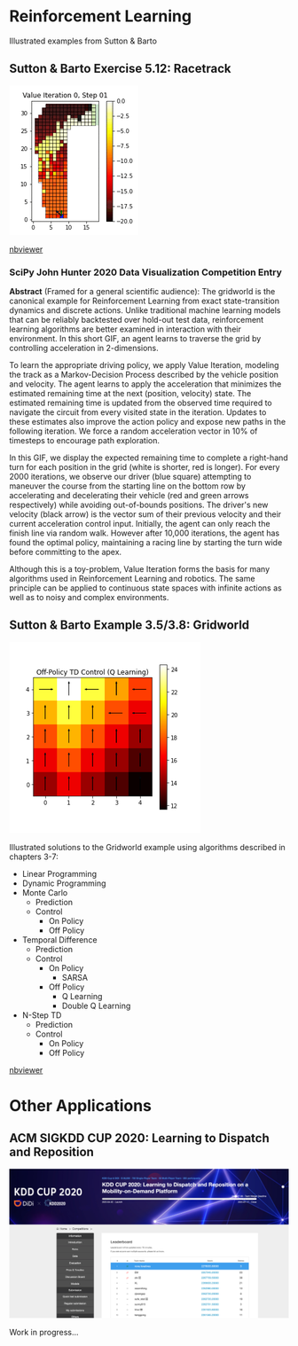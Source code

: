 # Reinforcement Learning
Illustrated examples from Sutton & Barto

## Sutton & Barto Exercise 5.12: Racetrack

![racetrack](images/john_hunter_2020.gif)

[nbviewer](https://nbviewer.jupyter.org/url/github.com/laxatives/rl/blob/master/racetrack_monte_carlo.ipynb)

### SciPy John Hunter 2020 Data Visualization Competition Entry
**Abstract** (Framed for a general scientific audience):
The gridworld is the canonical example for Reinforcement Learning from exact state-transition dynamics and discrete actions. Unlike traditional machine learning models that can be reliably backtested over hold-out test data, reinforcement learning algorithms are better examined in interaction with their environment. In this short GIF, an agent learns to traverse the grid by controlling acceleration in 2-dimensions.

To learn the appropriate driving policy, we apply Value Iteration, modeling the track as a Markov-Decision Process described by the vehicle position and velocity. The agent learns to apply the acceleration that minimizes the estimated remaining time at the next (position, velocity) state. The estimated remaining time is updated from the observed time required to navigate the circuit from every visited state in the iteration. Updates to these estimates also improve the action policy and expose new paths in the following iteration. We force a random acceleration vector in 10% of timesteps to encourage path exploration.

In this GIF, we display the expected remaining time to complete a right-hand turn for each position in the grid (white is shorter, red is longer). For every 2000 iterations, we observe our driver (blue square) attempting to maneuver the course from the starting line on the bottom row by accelerating and decelerating their vehicle (red and green arrows respectively) while avoiding out-of-bounds positions. The driver's new velocity (black arrow) is the vector sum of their previous velocity and their current acceleration control input. Initially, the agent can only reach the finish line via random walk. However after 10,000 iterations, the agent has found the optimal policy, maintaining a racing line by starting the turn wide before committing to the apex.

Although this is a toy-problem, Value Iteration forms the basis for many algorithms used in Reinforcement Learning and robotics. The same principle can be applied to continuous state spaces with infinite actions as well as to noisy and complex environments.


## Sutton & Barto Example 3.5/3.8: Gridworld

![gridworld](images/qlearning.png)

Illustrated solutions to the Gridworld example using algorithms described in chapters 3-7:

- Linear Programming
- Dynamic Programming
- Monte Carlo 
  - Prediction
  - Control
    - On Policy
    - Off Policy
- Temporal Difference
  - Prediction
  - Control 
    - On Policy
      - SARSA
    - Off Policy
      - Q Learning
      - Double Q Learning
- N-Step TD
  - Prediction
  - Control
    - On Policy
    - Off Policy

[nbviewer](https://nbviewer.jupyter.org/url/github.com/laxatives/rl/blob/master/gridworld_mdp.ipynb)

# Other Applications

## ACM SIGKDD CUP 2020: Learning to Dispatch and Reposition

![kddcup](images/kddcup_05_17.png)

Work in progress...

